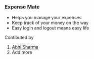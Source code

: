 ### Expense Mate 

- Helps you manage your expenses
- Keep track of your money on the way
- Easy login and logout means easy life

Contibuted by 
1. [Abhi Sharma](github.com/nerdyabhi)
2. Add more 
